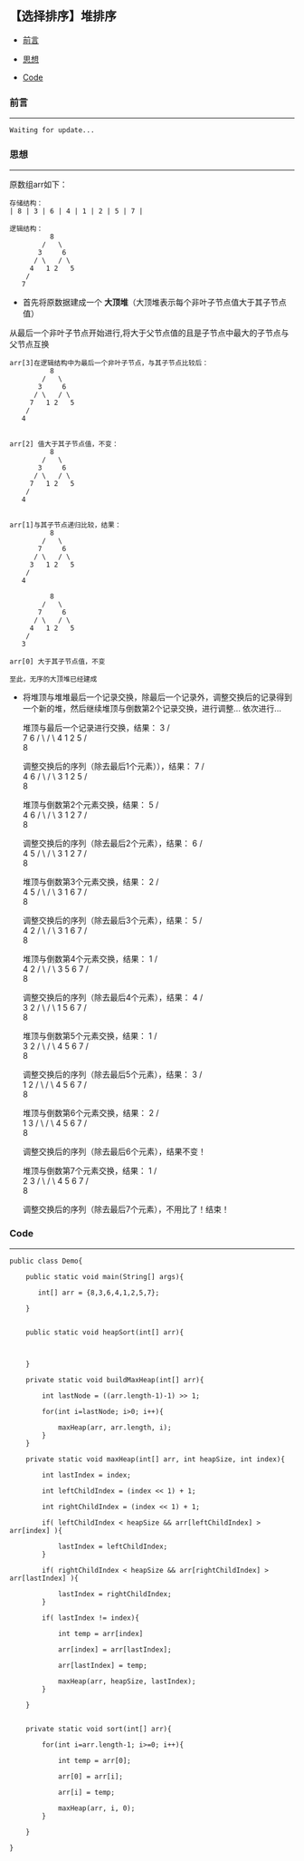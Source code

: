 

## 【选择排序】堆排序

*   [前言](#pre)

*   [思想](#idea)

*   [Code](#code)



<h3 id="pre">前言</h3>

***

    Waiting for update...




<h3 id="idea">思想</h3>

***

原数组arr如下：

    存储结构：
    | 8 | 3 | 6 | 4 | 1 | 2 | 5 | 7 |
    
    逻辑结构：
              8
            /   \
           3     6
          / \   / \ 
         4   1 2   5
        /  
       7

* 首先将原数据建成一个 **大顶堆**（大顶堆表示每个非叶子节点值大于其子节点值）

从最后一个非叶子节点开始进行,将大于父节点值的且是子节点中最大的子节点与父节点互换
    

    arr[3]在逻辑结构中为最后一个非叶子节点，与其子节点比较后：
              8 
            /   \
           3     6
          / \   / \ 
         7   1 2   5
        /  
       4    
    
    
    arr[2] 值大于其子节点值，不变：
              8 
            /   \
           3     6
          / \   / \ 
         7   1 2   5
        /  
       4    


    arr[1]与其子节点递归比较，结果：
              8 
            /   \
           7     6
          / \   / \ 
         3   1 2   5
        /  
       4    
        
              8 
            /   \
           7     6
          / \   / \ 
         4   1 2   5
        /  
       3    
    
    arr[0] 大于其子节点值，不变
    
    至此，无序的大顶堆已经建成
    
    
* 将堆顶与堆堆最后一个记录交换，除最后一个记录外，调整交换后的记录得到一个新的堆，然后继续堆顶与倒数第2个记录交换，进行调整... 依次进行...
    



    堆顶与最后一个记录进行交换，结果：
              3 
            /   \
           7     6
          / \   / \ 
         4   1 2   5
        /   
       8
    
    调整交换后的序列（除去最后1个元素）），结果：
              7 
            /   \
           4     6
          / \   / \ 
         3   1 2   5
        /   
       8        
    
    堆顶与倒数第2个元素交换，结果：
              5 
            /   \
           4     6
          / \   / \ 
         3   1 2   7
        /   
       8        
    
    调整交换后的序列（除去最后2个元素），结果：
              6 
            /   \
           4     5
          / \   / \ 
         3   1 2   7
        /   
       8        
        
    堆顶与倒数第3个元素交换，结果：
              2 
            /   \
           4     5
          / \   / \ 
         3   1 6   7
        /   
       8            
       
    调整交换后的序列（除去最后3个元素），结果：
              5 
            /   \
           4     2
          / \   / \ 
         3   1 6   7
        /   
       8

    堆顶与倒数第4个元素交换，结果：
              1 
            /   \
           4     2
          / \   / \ 
         3   5 6   7
        /   
       8            
       
    调整交换后的序列（除去最后4个元素），结果：
              4 
            /   \
           3     2
          / \   / \ 
         1   5 6   7
        /   
       8

    堆顶与倒数第5个元素交换，结果：
              1 
            /   \
           3     2
          / \   / \ 
         4   5 6   7
        /   
       8
       
    调整交换后的序列（除去最后5个元素），结果：
              3 
            /   \
           1     2
          / \   / \ 
         4   5 6   7
        /   
       8       
            
    堆顶与倒数第6个元素交换，结果：
              2 
            /   \
           1     3
          / \   / \ 
         4   5 6   7
        /   
       8       
        
    调整交换后的序列（除去最后6个元素），结果不变！
    
    
    堆顶与倒数第7个元素交换，结果：
              1 
            /   \
           2     3
          / \   / \ 
         4   5 6   7
        /   
       8        
    
    调整交换后的序列（除去最后7个元素），不用比了！结束！
    
    
                     
<h3 id="code">Code</h3>

***

    public class Demo{
    
        public static void main(String[] args){
            
           int[] arr = {8,3,6,4,1,2,5,7};
        
        }
        
        
        public static void heapSort(int[] arr){
            
            
        
        }
        
        private static void buildMaxHeap(int[] arr){
            
            int lastNode = ((arr.length-1)-1) >> 1;
            
            for(int i=lastNode; i>0; i++){
                
                maxHeap(arr, arr.length, i);
            }
        }
        
        private static void maxHeap(int[] arr, int heapSize, int index){
            
            int lastIndex = index;
            
            int leftChildIndex = (index << 1) + 1;
            
            int rightChildIndex = (index << 1) + 1;
        
            if( leftChildIndex < heapSize && arr[leftChildIndex] > arr[index] ){
                
                lastIndex = leftChildIndex;
            }
            
            if( rightChildIndex < heapSize && arr[rightChildIndex] > arr[lastIndex] ){
                
                lastIndex = rightChildIndex;
            }
            
            if( lastIndex != index){
            
                int temp = arr[index]
                
                arr[index] = arr[lastIndex];
                
                arr[lastIndex] = temp;
                
                maxHeap(arr, heapSize, lastIndex);
            }
        
        }
        
        
        private static void sort(int[] arr){
        
            for(int i=arr.length-1; i>=0; i++){
                
                int temp = arr[0];
                
                arr[0] = arr[i];
            
                arr[i] = temp;
                
                maxHeap(arr, i, 0);
            }
        
        }
        
    }
    
